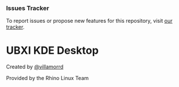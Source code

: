 ### Issues Tracker

To report issues or propose new features for this repository, visit [our tracker](https://github.com/rhino-linux/tracker).

# UBXI KDE Desktop

Created by [@villamorrd](https://github.com/villamorrd)

Provided by the Rhino Linux Team
